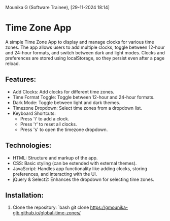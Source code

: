 Mounika G (Software Trainee), [29-11-2024 18:14]
# Time Zone App

A simple Time Zone App to display and manage clocks for various time zones. The app allows users to add multiple clocks, toggle between 12-hour and 24-hour formats, and switch between dark and light modes. Clocks and preferences are stored using localStorage, so they persist even after a page reload.

## Features:
- Add Clocks: Add clocks for different time zones.
- Time Format Toggle: Toggle between 12-hour and 24-hour formats.
- Dark Mode: Toggle between light and dark themes.
- Timezone Dropdown: Select time zones from a dropdown list.
- Keyboard Shortcuts:
  - Press 'i' to add a clock.
  - Press 'r' to reset all clocks.
  - Press 's' to open the timezone dropdown.

## Technologies:
- HTML: Structure and markup of the app.
- CSS: Basic styling (can be extended with external themes).
- JavaScript: Handles app functionality like adding clocks, storing preferences, and interacting with the UI.
- jQuery & Select2: Enhances the dropdown for selecting time zones.

## Installation:
1. Clone the repository:
   `bash
   git clone https://gmounika-glb.github.io/global-time-zones/


